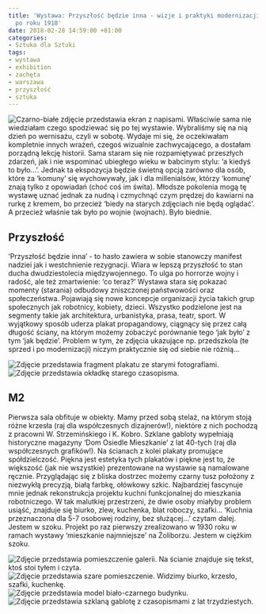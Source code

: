 ```yaml
---
title: 'Wystawa: Przyszłość będzie inna - wizje i praktyki modernizacji społecznych
  po roku 1918'
date: 2018-02-28 14:59:00 +01:00
categories:
- Sztuka dla Sztuki
tags:
- wystawa
- exhibition
- zachęta
- warszawa
- przyszłość
- sztuka
---
```


![Czarno-białe zdjęcie przedstawia ekran z napisami.](https://assets2.ello.co/uploads/asset/attachment/7244948/ello-optimized-b6208cdf.jpg)
<olela-narrative>
Właściwie sama nie wiedziałam czego spodziewać się po tej wystawie. Wybraliśmy się na nią dzień po wernisażu, czyli w sobotę. Wydaje mi się, że oczekiwałam kompletnie innych wrażeń, czegoś wizualnie zachwycającego, a dostałam porządną lekcję historii. Sama staram się nie rozpamiętywać przeszłych zdarzeń, jak i nie wspominać ubiegłego wieku w babcinym stylu: ‘a kiedyś to było...’. Jednak ta ekspozycja będzie świetną opcją zarówno dla osób, które za ‘komuny’ się wychowywały, jak i dla millenialsów, którzy ‘komunę’ znają tylko z opowiadań (choć coś im świta). Młodsze pokolenia mogą tę wystawę uznać jednak za nudną i czmychnąć czym prędzej do kawiarni na rurkę z kremem, bo przecież ‘biedy na starych zdjęciach nie będą oglądać’. A przecież właśnie tak było po wojnie (wojnach). Było biednie.
</olela-narrative>


## Przyszłość

‘Przyszłość będzie inna’ - to hasło zawiera w sobie stanowczy manifest nadziei jak i westchnienie rezygnacji. Wiara w lepszą przyszłość to stan ducha dwudziestolecia międzywojennego. To ulga po horrorze wojny i radość, ale też zmartwienie: ‘co teraz?’ Wystawa stara się pokazać momenty (starania) odbudowy zniszczonej państwowości oraz społeczeństwa. Pojawiają się nowe koncepcje organizacji życia takich grup społecznych jak robotnicy, kobiety, dzieci. Wszystko podzielone jest na segmenty takie jak architektura, urbanistyka, prasa, teatr, sport. W wyjątkowy sposób uderza plakat propagandowy, ciągnący się przez całą długość ściany, na którym możemy zobaczyć porównanie tego ‘jak było’ z tym ‘jak będzie’. Problem w tym, że zdjęcia ukazujące np. przedszkola (te sprzed i po modernizacji) niczym praktycznie się od siebie nie różnią…

![Zdjęcie przedstawia fragment plakatu ze starymi fotografiami.](https://assets1.ello.co/uploads/asset/attachment/7244906/ello-optimized-9a925292.jpg)
![Zdjęcie przedstawia okładkę starego czasopisma.](https://assets0.ello.co/uploads/asset/attachment/7244918/ello-optimized-25e18827.jpg)

## M2

Pierwsza sala obfituje w obiekty. Mamy przed sobą stelaż, na którym stoją różne krzesła (raj dla współczesnych dizajnerów!), niektóre z nich pochodzą z pracowni W. Strzemińskiego i K. Kobro. Szklane gabloty wypełniają historyczne magazyny ‘Dom Osiedle Mieszkanie’ z lat 40-tych (raj dla współczesnych grafików!). Na ścianach z kolei plakaty promujące spółdzielczość. Piękna jest estetyka tych plakatów i piękne jest to, że większość (jak nie wszystkie) prezentowane na wystawie są namalowane ręcznie. Przyglądając się z bliska dostrzec możemy czarny tusz położony z niezwykłą precyzją, białą farbkę, ołówkowy szkic. Najbardziej fascynuje mnie jednak rekonstrukcja projektu kuchni funkcjonalnej do mieszkania robotniczego. W tak malutkiej przestrzeni, że dwie osoby miałyby problem usiąść, znajduje się biurko, zlew, kuchenka, blat roboczy, szafki… ‘Kuchnia przeznaczona dla 5-7 osobowej rodziny, bez służącej...’ czytam dalej. Jestem w szoku. Projekt po raz pierwszy zrealizowano w 1930 roku w ramach wystawy ‘mieszkanie najmniejsze’ na Żoliborzu. Jestem w ciężkim szoku.

![Zdjęcie przedstawia pomieszczenie galerii. Na ścianie znajduje się tekst, ktoś stoi tyłem i czyta.](https://assets2.ello.co/uploads/asset/attachment/7244922/ello-optimized-3d1707ff.jpg)
![Zdjęcie przedstawia szare pomieszczenie. Widzimy biurko, krzesło, szafki, kuchenkę.](https://assets0.ello.co/uploads/asset/attachment/7244904/ello-optimized-615da7d3.jpg)
![Zdjęcie przedstawia model biało-czarnego budynku.](https://assets1.ello.co/uploads/asset/attachment/7244908/ello-optimized-1b482d76.jpg)
![Zdjęcie przedstawia szklaną gablotę z czasopismami z lat trzydziestych.](https://assets1.ello.co/uploads/asset/attachment/7244924/ello-optimized-47adb487.jpg)